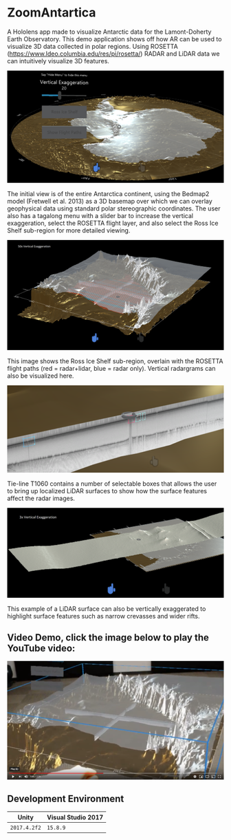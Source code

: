 # ZoomAntartica
A Hololens app made to visualize Antarctic data for the Lamont-Doherty Earth Observatory. This demo application shows off how AR can be used to visualize 3D data collected in polar regions. Using ROSETTA (https://www.ldeo.columbia.edu/res/pi/rosetta/) RADAR and LiDAR data we can intuitively visualize 3D features.

![alt text](https://github.com/martinjpratt/ZoomAntarctica/blob/master/Repo/ZoomAnt4.png)

The initial view is of the entire Antarctica continent, using the Bedmap2 model (Fretwell et al. 2013) as a 3D basemap over which we can overlay geophysical data using standard polar stereographic coordinates. The user also has a tagalong menu with a slider bar to increase the vertical exaggeration, select the ROSETTA flight layer, and also select the Ross Ice Shelf sub-region for more detailed viewing.

![alt text](https://github.com/martinjpratt/ZoomAntarctica/blob/master/Repo/ZoomAnt1.png)

This image shows the Ross Ice Shelf sub-region, overlain with the ROSETTA flight paths (red = radar+lidar, blue = radar only). Vertical radargrams can also be visualized here.

![alt text](https://github.com/martinjpratt/ZoomAntarctica/blob/master/Repo/ZoomAnt2.png)

Tie-line T1060 contains a number of selectable boxes that allows the user to bring up localized LiDAR surfaces to show how the surface features affect the radar images.

![alt text](https://github.com/martinjpratt/ZoomAntarctica/blob/master/Repo/ZoomAnt3.png)

This example of a LiDAR surface can also be vertically exaggerated to highlight surface features such as narrow crevasses and wider rifts.

## Video Demo, click the image below to play the YouTube video:

[![ZoomAntarcticaDemo](https://github.com/martinjpratt/ZoomAntarctica/blob/master/Repo/VideoZADemo.PNG)](https://youtu.be/VhDaVfjHbcs)

## Development Environment

Unity | Visual Studio 2017
--- | ---
`2017.4.2f2` | `15.8.9` |




